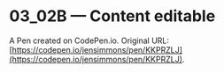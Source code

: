 # 03_02B — Content editable

A Pen created on CodePen.io. Original URL: [https://codepen.io/jensimmons/pen/KKPRZLJ](https://codepen.io/jensimmons/pen/KKPRZLJ).

